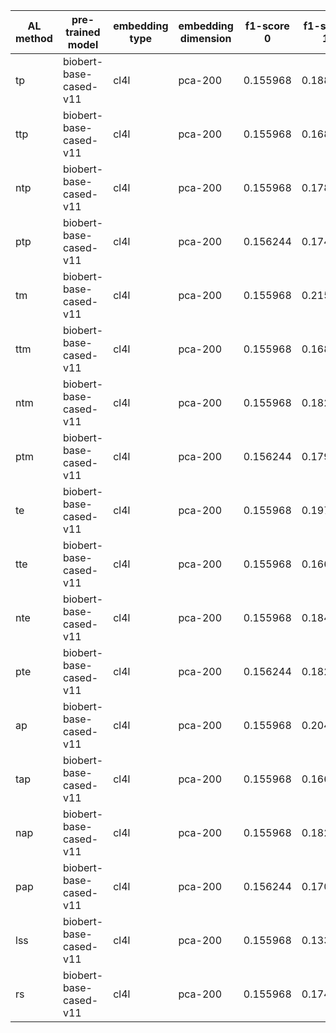 | AL method   | pre-trained model      | embedding type   | embedding dimension   |   f1-score 0 |   f1-score 1 |   f1-score 2 |   f1-score 3 |   f1-score 4 |   f1-score 5 |   f1-score 6 |   f1-score 7 |   f1-score 8 |   f1-score 9 |   f1-score 10 |   f1-score 11 |   f1-score 12 |
|-------------|------------------------|------------------|-----------------------|--------------|--------------|--------------|--------------|--------------|--------------|--------------|--------------|--------------|--------------|---------------|---------------|---------------|
| tp          | biobert-base-cased-v11 | cl4l             | pca-200               |     0.155968 |     0.188729 |     0.23586  |     0.283318 |     0.344823 |     0.418291 |     0.464556 |     0.516945 |     0.63093  |     0.694586 |      0.722251 |      0.723136 |      0.726909 |
| ttp         | biobert-base-cased-v11 | cl4l             | pca-200               |     0.155968 |     0.168655 |     0.213245 |     0.291319 |     0.354993 |     0.393728 |     0.445176 |     0.547124 |     0.621907 |     0.691995 |      0.724922 |      0.724027 |      0.726909 |
| ntp         | biobert-base-cased-v11 | cl4l             | pca-200               |     0.155968 |     0.178061 |     0.211811 |     0.221015 |     0.304786 |     0.355599 |     0.41063  |     0.506484 |     0.616924 |     0.684688 |      0.725461 |      0.72381  |      0.726909 |
| ptp         | biobert-base-cased-v11 | cl4l             | pca-200               |     0.156244 |     0.174704 |     0.264874 |     0.321625 |     0.398409 |     0.406453 |     0.450656 |     0.523224 |     0.617285 |     0.675812 |      0.714917 |      0.721123 |      0.730862 |
| tm          | biobert-base-cased-v11 | cl4l             | pca-200               |     0.155968 |     0.215813 |     0.270001 |     0.319819 |     0.382466 |     0.422426 |     0.467726 |     0.525691 |     0.632226 |     0.690764 |      0.723481 |      0.725676 |      0.726909 |
| ttm         | biobert-base-cased-v11 | cl4l             | pca-200               |     0.155968 |     0.168655 |     0.214221 |     0.268373 |     0.328369 |     0.409906 |     0.451934 |     0.54205  |     0.632579 |     0.700971 |      0.725768 |      0.725174 |      0.726909 |
| ntm         | biobert-base-cased-v11 | cl4l             | pca-200               |     0.155968 |     0.182128 |     0.221497 |     0.2281   |     0.296726 |     0.366582 |     0.40373  |     0.498664 |     0.593035 |     0.675153 |      0.716616 |      0.729008 |      0.726909 |
| ptm         | biobert-base-cased-v11 | cl4l             | pca-200               |     0.156244 |     0.17994  |     0.235417 |     0.265805 |     0.371461 |     0.388853 |     0.446155 |     0.509482 |     0.597306 |     0.6594   |      0.707377 |      0.724961 |      0.730862 |
| te          | biobert-base-cased-v11 | cl4l             | pca-200               |     0.155968 |     0.197373 |     0.241399 |     0.301875 |     0.374693 |     0.425195 |     0.462021 |     0.50601  |     0.625547 |     0.689927 |      0.725417 |      0.721594 |      0.726909 |
| tte         | biobert-base-cased-v11 | cl4l             | pca-200               |     0.155968 |     0.166577 |     0.22423  |     0.261872 |     0.34917  |     0.384534 |     0.423382 |     0.54071  |     0.627188 |     0.688989 |      0.724069 |      0.724412 |      0.726909 |
| nte         | biobert-base-cased-v11 | cl4l             | pca-200               |     0.155968 |     0.184735 |     0.209946 |     0.256997 |     0.343057 |     0.353913 |     0.403965 |     0.498358 |     0.607096 |     0.672988 |      0.714533 |      0.72587  |      0.726909 |
| pte         | biobert-base-cased-v11 | cl4l             | pca-200               |     0.156244 |     0.182741 |     0.25559  |     0.356578 |     0.362576 |     0.41901  |     0.443678 |     0.525032 |     0.608749 |     0.669232 |      0.712238 |      0.723615 |      0.730862 |
| ap          | biobert-base-cased-v11 | cl4l             | pca-200               |     0.155968 |     0.204523 |     0.256335 |     0.306331 |     0.347967 |     0.393365 |     0.440193 |     0.524975 |     0.618922 |     0.689316 |      0.725346 |      0.723049 |      0.726909 |
| tap         | biobert-base-cased-v11 | cl4l             | pca-200               |     0.155968 |     0.166577 |     0.226226 |     0.259691 |     0.356221 |     0.399814 |     0.444536 |     0.540464 |     0.635111 |     0.692035 |      0.724581 |      0.721978 |      0.726909 |
| nap         | biobert-base-cased-v11 | cl4l             | pca-200               |     0.155968 |     0.182023 |     0.220245 |     0.229231 |     0.343137 |     0.392468 |     0.423761 |     0.50971  |     0.602325 |     0.675672 |      0.720256 |      0.725219 |      0.726909 |
| pap         | biobert-base-cased-v11 | cl4l             | pca-200               |     0.156244 |     0.170959 |     0.236263 |     0.271375 |     0.344781 |     0.356562 |     0.421253 |     0.523699 |     0.606491 |     0.670401 |      0.716538 |      0.726188 |      0.730862 |
| lss         | biobert-base-cased-v11 | cl4l             | pca-200               |     0.155968 |     0.133947 |     0.190292 |     0.268401 |     0.31502  |     0.349656 |     0.374995 |     0.473159 |     0.575589 |     0.663593 |      0.706521 |      0.72096  |      0.726909 |
| rs          | biobert-base-cased-v11 | cl4l             | pca-200               |     0.155968 |     0.174586 |     0.190223 |     0.236873 |     0.306813 |     0.387128 |     0.436043 |     0.476918 |     0.522126 |     0.610725 |      0.669764 |      0.710948 |      0.726909 |